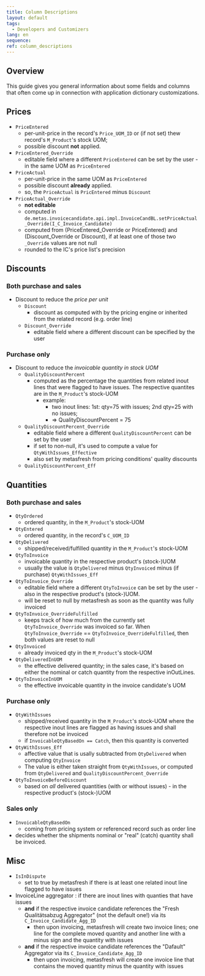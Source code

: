 ```yaml
---
title: Column Descriptions
layout: default
tags:  
  - Developers and Customizers
lang: en
sequence:
ref: column_descriptions
---
```


## Overview
This guide gives you general information about some fields and columns that often come up in connection with application dictionary customizations.

## Prices

* `PriceEntered`
  * per-unit-price in the record's `Price_UOM_ID` or (if not set) thew record's `M_Product`'s stock UOM;
  * possible discount **not** applied.
* `PriceEntered_Override`
  *  editable field where a different `PriceEntered` can be set by the user - in the same UOM as `PriceEntered`
* `PriceActual`
  * per-unit-price in the same UOM as `PriceEntered`
  * possible discount **already** applied.
  * so, the `PriceActual` is `PricEntered` minus `Discount`
* `PriceActual_Override`
  * **not editable**
  * computed in `de.metas.invoicecandidate.api.impl.InvoiceCandBL.setPriceActual_Override(I_C_Invoice_Candidate)`
  * computed from (PriceEntered_Override or PriceEntered) and (Discount_Override or Discount), if at least one of those two `_Override` values are not null
  * rounded to the IC's price list's precision

## Discounts

### Both purchase and sales

* Discount to reduce the *price per unit*
  * `Discount`
    * discount as computed with by the pricing engine or inherited from the related record (e.g. order line)
  * `Discount_Override`
    * editable field where a different discount can be specified by the user

### Purchase only

* Discount to reduce the *invoicable quantity in stock UOM*
  * `QualityDiscountPercent`
    * computed as the percentage the quantities from related inout lines that were flagged to have issues. The respective quantites are in the `M_Product`'s stock-UOM
      * example:
	    * two inout lines: 1st: qty=75 with issues; 2nd qty=25 with no issues;
  	    * => QualityDiscountPercent = 75
  * `QualityDiscountPercent_Override`
    * editable field where a different `QualityDiscountPercent` can be set by the user
    * if set to non-null, it's used to compute a value for `QtyWithIssues_Effective`
    * also set by metasfresh from pricing conditions' quality discounts
  * `QualityDiscountPercent_Eff`

## Quantities

### Both purchase and sales

* `QtyOrdered`
  * ordered quantity, in the `M_Product`'s stock-UOM
* `QtyEntered`
  * ordered quantity, in the record's `C_UOM_ID`
* `QtyDelivered`
  * shipped/received/fulfilled quantity in the `M_Product`'s stock-UOM
* `QtyToInvoice`
  * invoicable quantity in the respective product's (stock-)UOM
  * usually the value is `QtyDelivered` minus `QtyInvoiced` minus (if purchase) `QtyWithIssues_Eff`
* `QtyToInvoice_Override`
  * editable field where a different `QtyToInvoice` can be set by the user - also in the respective product's (stock-)UOM.
  * will be reset to null by metasfresh as soon as the quantity was fully invoiced
* `QtyToInvoice_OverrideFulfilled`
  * keeps track of how much from the currently set `QtyToInvoice_Override` was invoiced so far. When `QtyToInvoice_Override` ==  `QtyToInvoice_OverrideFulfilled`, then both values are reset to null
* `QtyInvoiced`
  * already invoiced qty in the `M_Product`'s stock-UOM
* `QtyDeliveredInUOM`
  * the effective delivered quantity; in the sales case, it's based on either the nominal or catch quantity from the respective inOutLines.
* `QtyToInvoiceInUOM`
  * the effective invoicable quantity in the invoice candidate's UOM

### Purchase only

* `QtyWithIssues`
  * shipped/received quantity in the `M_Product`'s stock-UOM where the respective inout lines are flagged as having issues and shall therefore not be invoiced
  * if `InvoicableQtyBasedOn == Catch`, then this quantity is converted
* `QtyWithIssues_Eff`
  * affective value that is usally subtracted from `QtyDelivered` when computing `QtyInvoice`
  * The value is either taken straight from `QtyWithIssues`, or computed from `QtyDelivered` and `QualityDiscountPercent_Override`
* `QtyToInvoiceBeforeDiscount`
   * based on *all* delivered quantities (with or without issues) - in the respective product's (stock-)UOM

### Sales only

* `InvoicableQtyBasedOn`
  * coming from pricing system or referenced record such as order line
* decides whether the shipments nominal or "real" (catch) quantity shall be invoiced.

## Misc  

* `IsInDispute`
  * set to true by metasfresh if there is at least one related inout line flagged to have issues
* InvoiceLine aggregator : if there are inout lines with quanties that have issues
  * **and** if the respective invoice candidate references the "Fresh Qualitätsabzug Aggregator" (not the default one!) via its `C_Invoice_Candidate_Agg_ID`
    * then upon invoicing, metasfresh will create two invoice lines; one line for the complete moved quantity and another line with a minus sign and the quantity with issues
  * **and** if the respective invoice candidate references the "Dafault" Aggregator via its `C_Invoice_Candidate_Agg_ID`
    * then upon invoicing, metasfresh will create one invoice line that contains the moved quantity minus the quantity with issues
